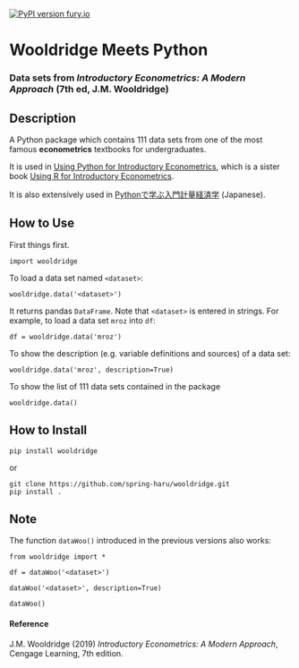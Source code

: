 [![PyPI version fury.io](https://badge.fury.io/py/wooldridge.svg)](https://pypi.python.org/pypi/wooldridge/)

# Wooldridge Meets Python
### Data sets from _Introductory Econometrics: A Modern Approach_ (7th ed, J.M. Wooldridge)

## Description
A Python package which contains 111 data sets from one of the most famous **econometrics** textbooks for undergraduates.

It is used in [Using Python for Introductory Econometrics](http://www.upfie.net), which is a sister book [Using R for Introductory Econometrics](http://www.urfie.net).

It is also extensively used in [Pythonで学ぶ入門計量経済学](https://py4etrics.github.io) (Japanese).

## How to Use
First things first.
```
import wooldridge
```
To load a data set named `<dataset>`:
```
wooldridge.data('<dataset>')
```
It returns pandas `DataFrame`. Note that `<dataset>` is entered in strings. For example, to load a data set `mroz` into `df`:
```
df = wooldridge.data('mroz')
```
To show the description (e.g. variable definitions and sources) of a data set:
```
wooldridge.data('mroz', description=True)
```
To show the list of 111 data sets contained in the package
```
wooldridge.data()
```

## How to Install
```
pip install wooldridge
```
or
```
git clone https://github.com/spring-haru/wooldridge.git
pip install .
```

## Note
The function `dataWoo()` introduced in the previous versions also works:
```
from wooldridge import *

df = dataWoo('<dataset>')

dataWoo('<dataset>', description=True)

dataWoo()
```

#### Reference
J.M. Wooldridge (2019) _Introductory Econometrics: A Modern Approach_, Cengage Learning, 7th edition.
